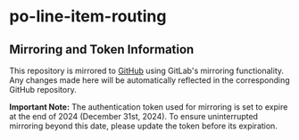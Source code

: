# po-line-item-routing


## Mirroring and Token Information

This repository is mirrored to [GitHub](https://github.com/OBVSG/po-line-item-routing) using GitLab's mirroring functionality. Any changes made here will be automatically reflected in the corresponding GitHub repository.

**Important Note:** The authentication token used for mirroring is set to expire at the end of 2024 (December 31st, 2024). To ensure uninterrupted mirroring beyond this date, please update the token before its expiration.